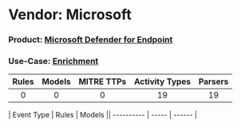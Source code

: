 Vendor: Microsoft
=================
### Product: [Microsoft Defender for Endpoint](../ds_microsoft_microsoft_defender_for_endpoint.md)
### Use-Case: [Enrichment](../../../../UseCases/uc_enrichment.md)

| Rules | Models | MITRE TTPs | Activity Types | Parsers |
|:-----:|:------:|:----------:|:--------------:|:-------:|
|   0   |   0    |     0      |       19       |   19    |

| Event Type | Rules | Models || ---------- | ----- | ------ |
